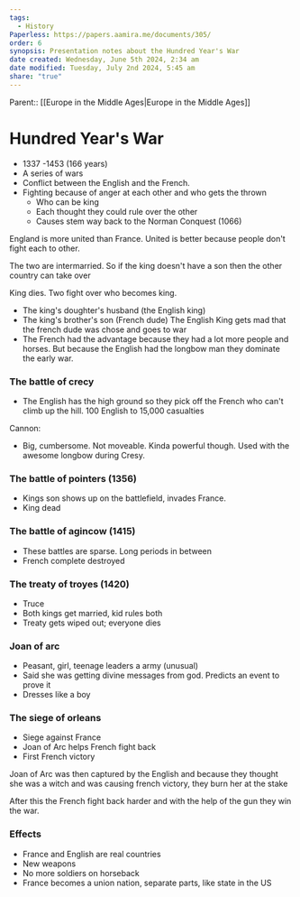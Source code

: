 ```yaml
---
tags:
  - History
Paperless: https://papers.aamira.me/documents/305/
order: 6
synopsis: Presentation notes about the Hundred Year's War
date created: Wednesday, June 5th 2024, 2:34 am
date modified: Tuesday, July 2nd 2024, 5:45 am
share: "true"
---
```

Parent:: [[Europe in the Middle Ages|Europe in the Middle Ages]]

# Hundred Year's War

- 1337 -1453 (166 years)
- A series of wars
- Conflict between the English and the French.
- Fighting because of anger at each other and who gets the thrown
  - Who can be king
  - Each thought they could rule over the other
  - Causes stem way back to the Norman Conquest (1066)

England is more united than France. United is better because people don't fight each to other.

The two are intermarried. So if the king doesn't have a son then the other country can take over

King dies. Two fight over who becomes king.

- The king's doughter's husband (the English king)
- The king's brother's son (French dude) The English King gets mad that the french dude was chose and goes to war
- The French had the advantage because they had a lot more people and horses. But because the English had the longbow man they dominate the early war.

### The battle of crecy

- The English has the high ground so they pick off the French who can't climb up the hill. 100 English to 15,000 casualties

Cannon:

- Big, cumbersome. Not moveable. Kinda powerful though. Used with the awesome longbow during Cresy.

### The battle of pointers (1356)

- Kings son shows up on the battlefield, invades France.
- King dead

### The battle of agincow (1415)

- These battles are sparse. Long periods in between
- French complete destroyed

### The treaty of troyes (1420)

- Truce
- Both kings get married, kid rules both
- Treaty gets wiped out; everyone dies

### Joan of arc

- Peasant, girl, teenage leaders a army (unusual)
- Said she was getting divine messages from god. Predicts an event to prove it
- Dresses like a boy

### The siege of orleans

- Siege against France
- Joan of Arc helps French fight back
- First French victory

Joan of Arc was then captured by the English and because they thought she was a witch and was causing french victory, they burn her at the stake

After this the French fight back harder and with the help of the gun they win the war.

### Effects

- France and English are real countries
- New weapons
- No more soldiers on horseback
- France becomes a union nation, separate parts, like state in the US